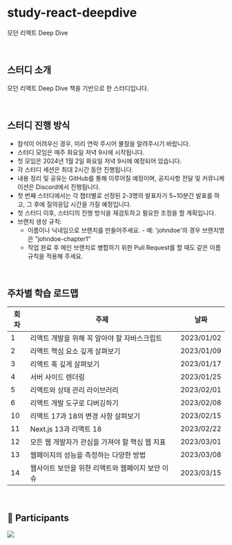 # study-react-deepdive
모던 리액트 Deep Dive

<br>

## 스터디 소개
모던 리액트 Deep Dive 책을 기반으로 한 스터디입니다.

<br>

## 스터디 진행 방식
- 참석이 어려우신 경우, 미리 연락 주시어 불참을 알려주시기 바랍니다.
- 스터디 모임은 매주 화요일 저녁 9시에 시작됩니다.
- 첫 모임은 2024년 1월 2일 화요일 저녁 9시에 예정되어 있습니다.
- 각 스터디 세션은 최대 2시간 동안 진행됩니다.
- 내용 정리 및 공유는 GitHub를 통해 이루어질 예정이며, 공지사항 전달 및 커뮤니케이션은 Discord에서 진행됩니다.
- 첫 번째 스터디에서는 각 챕터별로 선정된 2-3명의 발표자가 5~10분간 발표를 하고, 그 후에 질의응답 시간을 가질 예정입니다.
- 첫 스터디 이후, 스터디의 진행 방식을 재검토하고 필요한 조정을 할 계획입니다.
- 브랜치 생성 규칙:
  - 이름이나 닉네임으로 브랜치를 만들어주세요. - 예: 'johndoe'의 경우 브랜치명은 "johndoe-chapter1"
  - 작업 완료 후 메인 브랜치로 병합하기 위한 Pull Request를 할 때도 같은 이름 규칙을 적용해 주세요.

<br>

## 주차별 학습 로드맵

| 회차 | 주제 | 날짜 |
| --- | --- | --- |
| 1 | 리액트 개발을 위해 꼭 알아야 할 자바스크립트 | 2023/01/02 |
| 2 | 리액트 핵심 요소 깊게 살펴보기 | 2023/01/09 |
| 3 | 리액트 훅 깊게 살펴보기 | 2023/01/17 |
| 4 | 서버 사이드 렌더링 | 2023/01/25 |
| 5 | 리액트와 상태 관리 라이브러리 | 2023/02/01 |
| 6 | 리액트 개발 도구로 디버깅하기 | 2023/02/08 |
| 10 | 리액트 17과 18의 변경 사항 살펴보기 | 2023/02/15 |
| 11 | Next.js 13과 리액트 18 | 2023/02/22 |
| 12 | 모든 웹 개발자가 관심을 가져야 할 핵심 웹 지표 | 2023/03/01 |
| 13 | 웹페이지의 성능을 측정하는 다양한 방법 | 2023/03/08 |
| 14 | 웹사이트 보안을 위한 리액트와 웹페이지 보안 이슈 | 2023/03/15 |

<br>

## 💪 Participants
<a href="https://github.com/functionBee/study-react-deepdive/graphs/contributors">
  <img src="https://contrib.rocks/image?repo=functionBee/study-react-deepdive" />
</a>